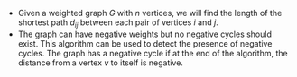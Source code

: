 - Given a weighted graph $G$ with $n$ vertices, we will find the length of the shortest path $d_{ij}$ between each pair of vertices $i$ and $j$.
- The graph can have negative weights but no negative cycles should exist. This algorithm can be used to detect the presence of negative cycles. The graph has a negative cycle if at the end of the algorithm, the distance from a vertex $v$ to itself is negative.